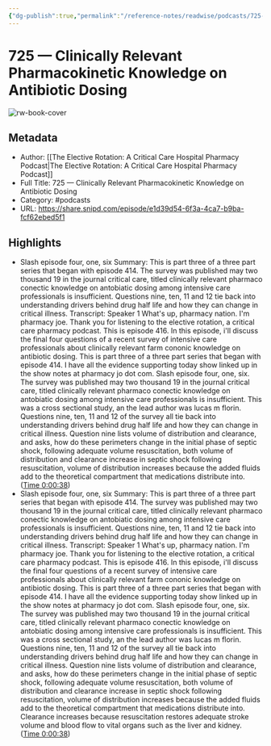 ```yaml
---
{"dg-publish":true,"permalink":"/reference-notes/readwise/podcasts/725-clinically-relevant-pharmacokinetic-knowledge-on-antibiotic-dosing/"}
---
```


# 725 —  Clinically Relevant Pharmacokinetic Knowledge on Antibiotic Dosing

![rw-book-cover](https://readwise-assets.s3.amazonaws.com/static/images/article4.6bc1851654a0.png)

## Metadata
- Author: [[The Elective Rotation: A Critical Care Hospital Pharmacy Podcast\|The Elective Rotation: A Critical Care Hospital Pharmacy Podcast]]
- Full Title: 725 —  Clinically Relevant Pharmacokinetic Knowledge on Antibiotic Dosing
- Category: #podcasts
- URL: https://share.snipd.com/episode/e1d39d54-6f3a-4ca7-b9ba-fcf62ebed5f1

## Highlights
- Slash episode four, one, six
  Summary:
  This is part three of a three part series that began with episode 414. The survey was published may two thousand 19 in the journal critical care, titled clinically relevant pharmaco conectic knowledge on antobiatic dosing among intensive care professionals is insufficient. Questions nine, ten, 11 and 12 tie back into understanding drivers behind drug half life and how they can change in critical illness.
  Transcript:
  Speaker 1
  What's up, pharmacy nation. I'm pharmacy joe. Thank you for listening to the elective rotation, a critical care pharmacy podcast. This is episode 416. In this episode, i'll discuss the final four questions of a recent survey of intensive care professionals about clinically relevant farm cononic knowledge on antibiotic dosing. This is part three of a three part series that began with episode 414. I have all the evidence supporting today show linked up in the show notes at pharmacy jo dot com. Slash episode four, one, six. The survey was published may two thousand 19 in the journal critical care, titled clinically relevant pharmaco conectic knowledge on antobiatic dosing among intensive care professionals is insufficient. This was a cross sectional study, an the lead author was lucas m florin. Questions nine, ten, 11 and 12 of the survey all tie back into understanding drivers behind drug half life and how they can change in critical illness. Question nine lists volume of distribution and clearance, and asks, how do these perimeters change in the initial phase of septic shock, following adequate volume resuscitation, both volume of distribution and clearance increase in septic shock following resuscitation, volume of distribution increases because the added fluids add to the theoretical compartment that medications distribute into. ([Time 0:00:38](https://share.snipd.com/snip/c378b6b8-951c-41ce-acc8-accdb832e443))
- Slash episode four, one, six
  Summary:
  This is part three of a three part series that began with episode 414. The survey was published may two thousand 19 in the journal critical care, titled clinically relevant pharmaco conectic knowledge on antobiatic dosing among intensive care professionals is insufficient. Questions nine, ten, 11 and 12 tie back into understanding drivers behind drug half life and how they can change in critical illness.
  Transcript:
  Speaker 1
  What's up, pharmacy nation. I'm pharmacy joe. Thank you for listening to the elective rotation, a critical care pharmacy podcast. This is episode 416. In this episode, i'll discuss the final four questions of a recent survey of intensive care professionals about clinically relevant farm cononic knowledge on antibiotic dosing. This is part three of a three part series that began with episode 414. I have all the evidence supporting today show linked up in the show notes at pharmacy jo dot com. Slash episode four, one, six. The survey was published may two thousand 19 in the journal critical care, titled clinically relevant pharmaco conectic knowledge on antobiatic dosing among intensive care professionals is insufficient. This was a cross sectional study, an the lead author was lucas m florin. Questions nine, ten, 11 and 12 of the survey all tie back into understanding drivers behind drug half life and how they can change in critical illness. Question nine lists volume of distribution and clearance, and asks, how do these perimeters change in the initial phase of septic shock, following adequate volume resuscitation, both volume of distribution and clearance increase in septic shock following resuscitation, volume of distribution increases because the added fluids add to the theoretical compartment that medications distribute into. Clearance increases because resuscitation restores adequate stroke volume and blood flow to vital organs such as the liver and kidney. ([Time 0:00:38](https://share.snipd.com/snip/ae7271e3-a3cd-46ea-8f1a-c7b686e7cc09))
